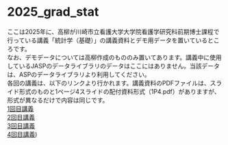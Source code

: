 # 2025_grad_stat
ここは2025年に、高柳が川崎市立看護大学大学院看護学研究科前期博士課程で行っている講義「統計学（基礎）」の講義資料とデモ用データを置いているところです。</br>
なお、デモデータについては高柳作成のもののみ置いてあります。講義中に使用しているJASPのデータライブラリのデータはここにはありません。当該データは、ASPのデータライブラリより利用してください。</br>
各回の講義は、以下のリンクより行かれます。講義資料のPDFファイルは、スライド形式のものと1ページ4スライドの配付資料形式（1P4.pdf）がありますが、形式が異なるだけで内容は同じです。</br>
[1回目講義](https://github.com/kerokerodasu-collab/2025_grad_stat/blob/01/README.md#01)</br>
[2回目講義](https://github.com/kerokerodasu-collab/2025_grad_stat/blob/02/README.md#02)</br>
[3回目講義](https://github.com/kerokerodasu-collab/2025_grad_stat/blob/03/README.md#03)</br>
[4回目講義](https://github.com/kerokerodasu-collab/2025_grad_stat/blob/04/README.md#04))
